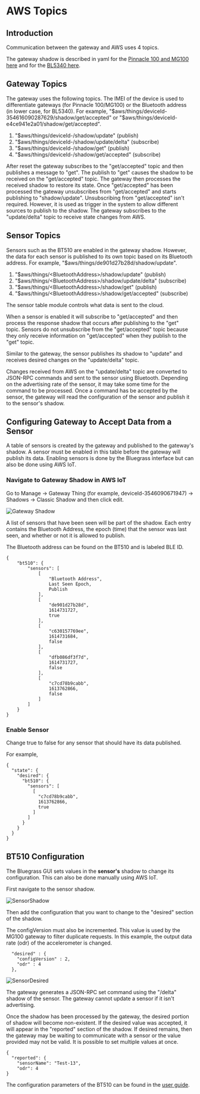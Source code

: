# AWS Topics

## Introduction

Communication between the gateway and AWS uses 4 topics.

The gateway shadow is described in yaml for the [Pinnacle 100 and MG100 here](ble_gateway_shadow.pinnacle100.schema.yml) and for the [BL5340 here](ble_gateway_shadow.bl5340.schema.yml).

## Gateway Topics

The gateway uses the following topics. The IMEI of the device is used to differentiate gateways (for Pinnacle 100/MG100) or the Bluetooth address (in lower case, for BL5340). For example, "\$aws/things/deviceId-354616090287629/shadow/get/accepted" or "\$aws/things/deviceId-e4ce941e2a01/shadow/get/accepted".

1. "\$aws/things/deviceId-<id>/shadow/update" (publish)
2. "\$aws/things/deviceId-<id>/shadow/update/delta" (subscribe)
3. "\$aws/things/deviceId-<id>/shadow/get" (publish)
4. "\$aws/things/deviceId-<id>/shadow/get/accepted" (subscribe)

After reset the gateway subscribes to the "get/accepted" topic and then publishes a message to "get". The publish to "get" causes the shadow to be received on the "get/accepted" topic. The gateway then processes the received shadow to restore its state. Once "get/accepted" has been processed the gateway unsubscribes from "get/accepted" and starts publishing to "shadow/update". Unsubscribing from "get/accepted" isn't required. However, it is used as trigger in the system to allow different sources to publish to the shadow. The gateway subscribes to the "update/delta" topic to receive state changes from AWS.

## Sensor Topics

Sensors such as the BT510 are enabled in the gateway shadow. However, the data for each sensor is published to its own topic based on its Bluetooth address. For example,
"\$aws/things/de901d27b28d/shadow/update".

1. "\$aws/things/\<BluetoothAddress>/shadow/update" (publish)
2. "\$aws/things/\<BluetoothAddress>/shadow/update/delta" (subscribe)
3. "\$aws/things/\<BluetoothAddress>/shadow/get" (publish)
4. "\$aws/things/\<BluetoothAddress>/shadow/get/accepted" (subscribe)

The sensor table module controls what data is sent to the cloud.

When a sensor is enabled it will subscribe to "get/accepted" and then process the response shadow that occurs after publishing to the "get" topic. Sensors do not unsubscribe from the "get/accepted" topic because they only receive information on "get/accepted" when they publish to the "get" topic.

Similar to the gateway, the sensor publishes its shadow to "update" and receives desired changes on the "update/delta" topic.

Changes received from AWS on the "update/delta" topic are converted to JSON-RPC commands and sent to the sensor using Bluetooth. Depending on the advertising rate of the sensor, it may take some time for the command to be processed. Once a command has be accepted by the sensor, the gateway will read the configuration of the sensor and publish it to the sensor's shadow.

## Configuring Gateway to Accept Data from a Sensor

A table of sensors is created by the gateway and published to the gateway's shadow. A sensor must be enabled in this table before the gateway will publish its data. Enabling sensors is done by the Bluegrass interface but can also be done using AWS IoT.

### Navigate to Gateway Shadow in AWS IoT

Go to Manage -> Gateway Thing (for example, deviceId-3546090671947) -> Shadows -> Classic Shadow and then click edit.

![Gateway Shadow](images/gateway_shadow.png)

A list of sensors that have been seen will be part of the shadow. Each entry contains the Bluetooth Address, the epoch (time) that the sensor was last seen, and whether or not it is allowed to publish.

The Bluetooth address can be found on the BT510 and is labeled BLE ID.

```
{
	"bt510": {
		"sensors": [
			[
				"Bluetooth Address",
				Last Seen Epoch,
				Publish
			],
			[
				"de901d27b28d",
				1614731727,
				true
			],
			[
				"c630157769ee",
				1614731684,
				false
			],
			[
				"dfb086df3f7d",
				1614731727,
				false
			],
			[
				"c7cd78b9cabb",
				1613762866,
				false
			]
		]
	}
}
```

### Enable Sensor

Change true to false for any sensor that should have its data published.

For example,

```
{
  "state": {
    "desired": {
      "bt510": {
        "sensors": [
          [
            "c7cd78b9cabb",
            1613762866,
            true
          ]
        ]
      }
    }
  }
}
```

## BT510 Configuration

The Bluegrass GUI sets values in the **sensor's** shadow to change its configuration. This can also be done manually using AWS IoT.

First navigate to the sensor shadow.

![SensorShadow](images/bt510_shadow.png)

Then add the configuration that you want to change to the "desired" section of the shadow.

The configVersion must also be incremented. This value is used by the MG100 gateway to filter duplicate requests. In this example, the output data rate (odr) of the accelerometer is changed.

```
  "desired" : {
    "configVersion" : 2,
    "odr" : 4
  },
```

![SensorDesired](images/bt510_desired.png)

The gateway generates a JSON-RPC set command using the "/delta" shadow of the sensor. The gateway cannot update a sensor if it isn't advertising.

Once the shadow has been processed by the gateway, the desired portion of shadow will become non-existent. If the desired value was accepted, it will appear in the "reported" section of the shadow. If desired remains, then the gateway may be waiting to communicate with a sensor or the value provided may not be valid. It is possible to set multiple values at once.

```
{
  "reported": {
    "sensorName": "Test-13",
    "odr": 4
}
```

The configuration parameters of the BT510 can be found in the [user guide](https://www.lairdconnect.com/documentation/sentrius-bt510-user-guide).
